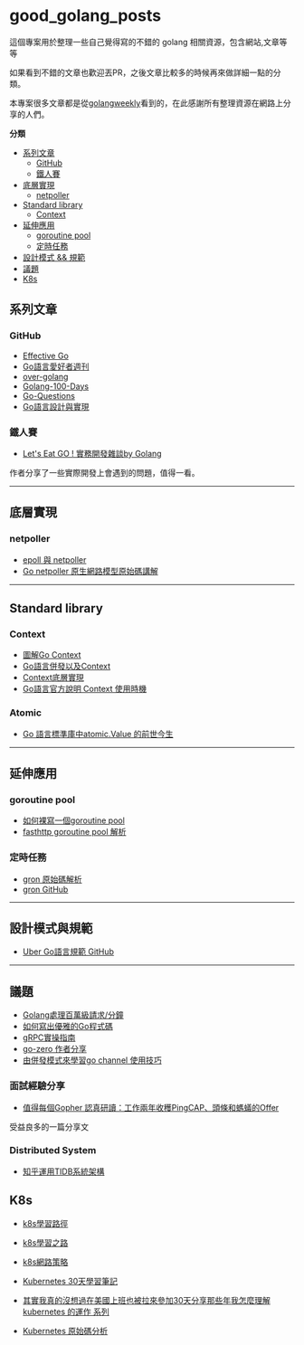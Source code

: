 # good_golang_posts

這個專案用於整理一些自己覺得寫的不錯的 golang 相關資源，包含網站,文章等等

如果看到不錯的文章也歡迎丟PR，之後文章比較多的時候再來做詳細一點的分類。

本專案很多文章都是從[golangweekly](https://github.com/polaris1119/golangweekly)看到的，在此感謝所有整理資源在網路上分享的人們。

**分類**

- [系列文章](#系列文章)
    - [GitHub](#GitHub)
    - [鐵人賽](#鐵人賽)
- [底層實現](#底層實現)
    - [netpoller](#netpoller)
- [Standard library](#Standard-library)
    - [Context](#Context)
- [延伸應用](#延伸應用)
    - [goroutine pool](#goroutine-pool)
    - [定時任務](#定時任務)
- [設計模式 && 規範](#設計模式與規範)
- [議題](#議題)
- [K8s](#K8s)

## 系列文章

### GitHub 

- [Effective Go](https://github.com/bingohuang/effective-go-zh-en)
- [Go語言愛好者週刊](https://github.com/polaris1119/golangweekly) 
- [over-golang](https://github.com/overnote/over-golang)
- [Golang-100-Days](https://github.com/rubyhan1314/Golang-100-Days)
- [Go-Questions](https://github.com/golang-design/Go-Questions)
- [Go語言設計與實現](https://draveness.me/golang/)

### 鐵人賽

- [Let's Eat GO ! 實務開發雜談by Golang](https://ithelp.ithome.com.tw/users/20080192/ironman/2194)

作者分享了一些實際開發上會遇到的問題，值得一看。

--- 

## 底層實現

### netpoller
- [epoll 與 netpoller](https://mp.weixin.qq.com/s?__biz=MzAxMTA4Njc0OQ==&mid=2651444736&idx=2&sn=262f63e85f9bc8edceca9b41c6ec730a&chksm=80bb08f2b7cc81e4ab1d87e78ffd5fa4e1407b40b493d0e411af1b0c9f7d3cc7180087ccc0c1&scene=132#wechat_redirect)
- [Go netpoller 原生網路模型原始碼講解](https://strikefreedom.top/go-netpoll-io-multiplexing-reactor)

---

## Standard library

### Context
- [圖解Go Context](https://mp.weixin.qq.com/s/e9xMLhDVOAOV3EbE6uGVig)
- [Go語言併發以及Context](https://mp.weixin.qq.com/s/fRb4G74LW-es87jxWkiByw)
- [Context底層實現](https://draveness.me/golang/docs/part3-runtime/ch06-concurrency/golang-context/#611-%E8%AE%BE%E8%AE%A1%E5%8E%9F%E7%90%86)
- [Go語言官方說明 Context 使用時機](https://mp.weixin.qq.com/s/Xv88vljtnDIRuLM0J_NSpA)

### Atomic
- [Go 語言標準庫中atomic.Value 的前世今生
](https://mp.weixin.qq.com/s/9aNfjX2UMQKLLgSW037_uQ)

---

## 延伸應用

### goroutine pool

- [如何裸寫一個goroutine pool](http://legendtkl.com/2016/09/06/go-pool/)
- [fasthttp goroutine pool 解析](http://legendtkl.com/2016/09/09/fasthttp-inside/)

### 定時任務

- [gron 原始碼解析](https://mp.weixin.qq.com/s/gbF1ZSXe9N_m3SJUXkKvUA)
- [gron GitHub](https://github.com/roylee0704/gron)

---

## 設計模式與規範

- [Uber Go語言規範 GitHub](https://github.com/xxjwxc/uber_go_guide_cn)

---

## 議題

- [Golang處理百萬級請求/分鐘](https://juejin.cn/post/6844903977574744072#heading-2)
- [如何寫出優雅的Go程式碼](https://draveness.me/golang-101/)
- [gRPC實操指南](https://mp.weixin.qq.com/s/ZUQQEn4SVLYcIdbW-6YFZQ)
- [go-zero 作者分享](https://xie.infoq.cn/article/aafdbf584a5d4111a2324adf8)
- [由併發模式來學習go channel 使用技巧](https://mp.weixin.qq.com/s/IMnqPFk-3yNEnsX4EpYlpQ)

### 面試經驗分享
- [值得每個Gopher 認真研讀：工作兩年收穫PingCAP、頭條和螞蟻的Offer
](https://mp.weixin.qq.com/s/acePzNpkHISLDkaNc-8vCA)

受益良多的一篇分享文

### Distributed System

- [知乎運用TIDB系統架構](https://mp.weixin.qq.com/s/k27rXayT0C7Sr_vwoIYrUw)

## K8s 

- [k8s學習路徑](https://www.infoq.cn/article/9dtx*1i1z8hsxkdrpmhk)
- [k8s學習之路](https://www.zhihu.com/question/279646705)

- [k8s網路策略](https://github.com/cloudnativeapp/meetup/blob/master/Kubernetes%20Course/%E4%BB%8E%E9%9B%B6%E5%BC%80%E5%A7%8B%E5%85%A5%E9%97%A8%20K8s%20-Kubernetes%20%E7%BD%91%E7%BB%9C%E6%A6%82%E5%BF%B5%E5%8F%8A%E7%AD%96%E7%95%A5%E6%8E%A7%E5%88%B6.pdf)

- [Kubernetes 30天學習筆記](https://ithelp.ithome.com.tw/articles/10192401)
- [其實我真的沒想過在美國上班也被拉來參加30天分享那些年我怎麼理解 kubernetes 的運作 系列
](https://ithelp.ithome.com.tw/users/20120317/ironman/2442)
- [Kubernetes 原始碼分析](https://www.bookstack.cn/books/source-code-reading-notes)
